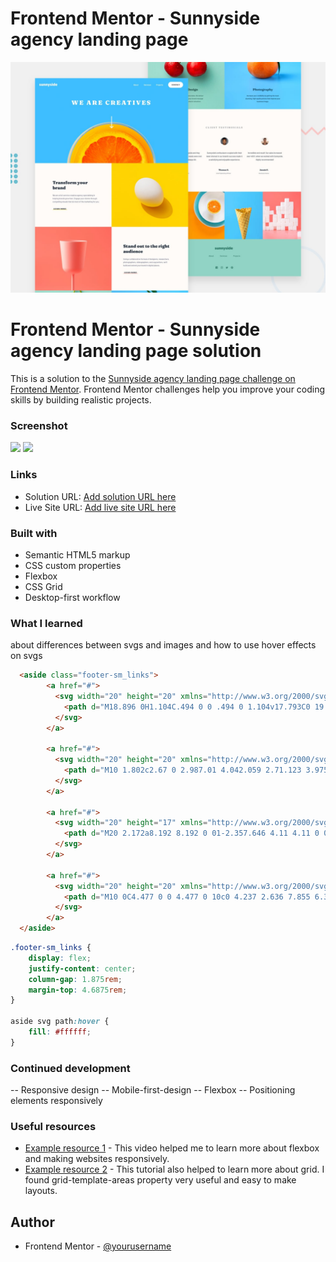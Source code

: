 # Frontend Mentor - Sunnyside agency landing page

![Design preview for the Sunnyside agency landing page coding challenge](./design/desktop-preview.jpg)


# Frontend Mentor - Sunnyside agency landing page solution

This is a solution to the [Sunnyside agency landing page challenge on Frontend Mentor](https://www.frontendmentor.io/challenges/sunnyside-agency-landing-page-7yVs3B6ef). Frontend Mentor challenges help you improve your coding skills by building realistic projects.



### Screenshot

![](.screenshots/screenshot-desktop.png)
![](.screenshots/screenshot-mobile.png)


### Links

- Solution URL: [Add solution URL here](https://your-solution-url.com)
- Live Site URL: [Add live site URL here](https://your-live-site-url.com)


### Built with

- Semantic HTML5 markup
- CSS custom properties
- Flexbox
- CSS Grid
- Desktop-first workflow


### What I learned
about differences between svgs and images and how to use hover effects on svgs

```html
  <aside class="footer-sm_links">
        <a href="#">
          <svg width="20" height="20" xmlns="http://www.w3.org/2000/svg">
            <path d="M18.896 0H1.104C.494 0 0 .494 0 1.104v17.793C0 19.506.494 20 1.104 20h9.58v-7.745H8.076V9.237h2.606V7.01c0-2.583 1.578-3.99 3.883-3.99 1.104 0 2.052.082 2.329.119v2.7h-1.598c-1.254 0-1.496.597-1.496 1.47v1.928h2.989l-.39 3.018h-2.6V20h5.098c.608 0 1.102-.494 1.102-1.104V1.104C20 .494 19.506 0 18.896 0z" fill="#2C7566" fill-rule="nonzero"/>
          </svg>
        </a> 
        
        <a href="#"> 
          <svg width="20" height="20" xmlns="http://www.w3.org/2000/svg">
            <path d="M10 1.802c2.67 0 2.987.01 4.042.059 2.71.123 3.975 1.409 4.099 4.099.048 1.054.057 1.37.057 4.04 0 2.672-.01 2.988-.057 4.042-.124 2.687-1.387 3.975-4.1 4.099-1.054.048-1.37.058-4.041.058-2.67 0-2.987-.01-4.04-.058-2.718-.124-3.977-1.416-4.1-4.1-.048-1.054-.058-1.37-.058-4.041 0-2.67.01-2.986.058-4.04.124-2.69 1.387-3.977 4.1-4.1 1.054-.048 1.37-.058 4.04-.058zM10 0C7.284 0 6.944.012 5.877.06 2.246.227.227 2.242.061 5.877.01 6.944 0 7.284 0 10s.012 3.057.06 4.123c.167 3.632 2.182 5.65 5.817 5.817 1.067.048 1.407.06 4.123.06s3.057-.012 4.123-.06c3.629-.167 5.652-2.182 5.816-5.817.05-1.066.061-1.407.061-4.123s-.012-3.056-.06-4.122C19.777 2.249 17.76.228 14.124.06 13.057.01 12.716 0 10 0zm0 4.865a5.135 5.135 0 100 10.27 5.135 5.135 0 000-10.27zm0 8.468a3.333 3.333 0 110-6.666 3.333 3.333 0 010 6.666zm5.338-9.87a1.2 1.2 0 100 2.4 1.2 1.2 0 000-2.4z" fill="#2C7566" fill-rule="nonzero"/>
          </svg>
        </a> 
        
        <a href="#">    
          <svg width="20" height="17" xmlns="http://www.w3.org/2000/svg">
            <path d="M20 2.172a8.192 8.192 0 01-2.357.646 4.11 4.11 0 001.805-2.27 8.22 8.22 0 01-2.606.996A4.096 4.096 0 0013.847.248c-2.65 0-4.596 2.472-3.998 5.037A11.648 11.648 0 011.392 1a4.109 4.109 0 001.27 5.478 4.086 4.086 0 01-1.858-.513c-.045 1.9 1.318 3.679 3.291 4.075a4.113 4.113 0 01-1.853.07 4.106 4.106 0 003.833 2.849A8.25 8.25 0 010 14.658a11.616 11.616 0 006.29 1.843c7.618 0 11.923-6.434 11.663-12.205A8.354 8.354 0 0020 2.172z" fill="#2C7566" fill-rule="nonzero"/>
          </svg>
        </a>  
        
        <a href="#">  
          <svg width="20" height="20" xmlns="http://www.w3.org/2000/svg">
            <path d="M10 0C4.477 0 0 4.477 0 10c0 4.237 2.636 7.855 6.356 9.312-.088-.791-.167-2.005.035-2.868.181-.78 1.172-4.97 1.172-4.97s-.299-.6-.299-1.486c0-1.39.806-2.428 1.81-2.428.852 0 1.264.64 1.264 1.408 0 .858-.546 2.14-.828 3.33-.236.995.5 1.807 1.48 1.807 1.778 0 3.144-1.874 3.144-4.58 0-2.393-1.72-4.068-4.176-4.068-2.845 0-4.516 2.135-4.516 4.34 0 .859.331 1.781.745 2.281a.3.3 0 01.069.288l-.278 1.133c-.044.183-.145.223-.335.134-1.249-.581-2.03-2.407-2.03-3.874 0-3.154 2.292-6.052 6.608-6.052 3.469 0 6.165 2.473 6.165 5.776 0 3.447-2.173 6.22-5.19 6.22-1.013 0-1.965-.525-2.291-1.148l-.623 2.378c-.226.869-.835 1.958-1.244 2.621.937.29 1.931.446 2.962.446 5.523 0 10-4.477 10-10S15.523 0 10 0z" fill="#2C7566" fill-rule="nonzero"/>
          </svg>
        </a>         
  </aside>
```

```css
.footer-sm_links {
	display: flex;
	justify-content: center;
	column-gap: 1.875rem;
	margin-top: 4.6875rem;
}

aside svg path:hover {
	fill: #ffffff;
}
```



### Continued development

-- Responsive design 
-- Mobile-first-design
-- Flexbox
-- Positioning elements responsively  


### Useful resources

- [Example resource 1](https://www.youtube.com/watch?v=-Wlt8NRtOpo) - This video helped me to learn more about flexbox and making websites responsively.
- [Example resource 2](https://www.youtube.com/watch?v=t6CBKf8K_Ac&t=1758s) - This tutorial also helped to learn more about grid. I found grid-template-areas property very useful and easy to make layouts.


## Author

- Frontend Mentor - [@yourusername](https://www.frontendmentor.io/profile/purple-mountain)









